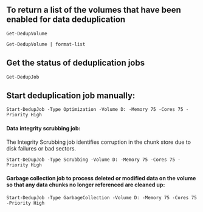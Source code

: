 ## To return a list of the volumes that have been enabled for data deduplication
```
Get-DedupVolume
```
```
Get-DedupVolume | format-list
```
## Get the status of deduplication jobs
```
Get-DedupJob
```
## Start deduplication job manually:
```
Start-DedupJob -Type Optimization -Volume D: -Memory 75 -Cores 75 -Priority High
```
#### Data integrity scrubbing job:
The Integrity Scrubbing job identifies corruption in the chunk store due to disk failures or bad sectors.
```
Start-DeDupJob -Type Scrubbing -Volume D: -Memory 75 -Cores 75 -Priority High
```
#### Garbage collection job to process deleted or modified data on the volume so that any data chunks no longer referenced are cleaned up:

```
Start-DedupJob -Type GarbageCollection -Volume D: -Memory 75 -Cores 75 -Priority High
```
